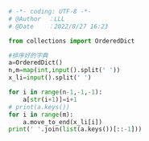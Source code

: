 
<BlogInfo title="154.挑剔" author="白日梦想猿" pv=0 read_times=0 pre_cost_time=0分19秒 category="leetcode" tag_list="['leetcode']" create_time="2022.08.28 16:54:04" update_time="2022.08.28 16:54:04" />

```python
# -*- coding: UTF-8 -*-                            
# @Author  ：LLL                         
# @Date    ：2022/8/27 16:23  

from collections import OrderedDict

#排序好的字典
a=OrderedDict()
n,m=map(int,input().split(' '))
x_li=input().split(' ')

for i in range(n-1,-1,-1):
    a[str(i+1)]=i+1
# print(a.keys())
for i in range(m):
    a.move_to_end(x_li[i])
print(' '.join(list(a.keys())[::-1]))
```
